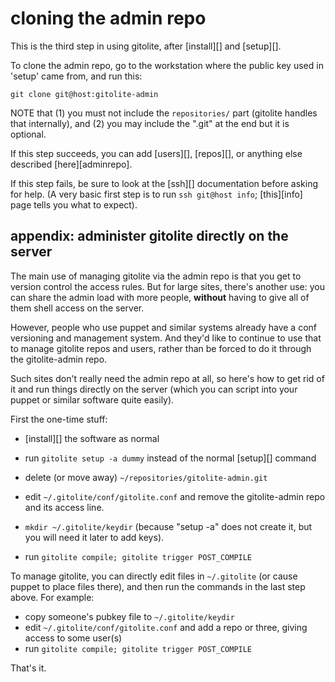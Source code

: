 # cloning the admin repo

This is the third step in using gitolite, after [install][] and [setup][].

To clone the admin repo, go to the workstation where the public key used in
'setup' came from, and run this:

    git clone git@host:gitolite-admin

NOTE that (1) you must not include the `repositories/` part (gitolite handles
that internally), and (2) you may include the ".git" at the end but it is
optional.

If this step succeeds, you can add [users][], [repos][], or anything else
described [here][adminrepo].

If this step fails, be sure to look at the [ssh][] documentation before asking
for help.  (A very basic first step is to run `ssh git@host info`;
[this][info] page tells you what to expect).

## appendix: administer gitolite directly on the server

The main use of managing gitolite via the admin repo is that you get to
version control the access rules.  But for large sites, there's another use:
you can share the admin load with more people, **without** having to give all
of them shell access on the server.

However, people who use puppet and similar systems already have a conf
versioning and management system.  And they'd like to continue to use that to
manage gitolite repos and users, rather than be forced to do it through the
gitolite-admin repo.

Such sites don't really need the admin repo at all, so here's how to get rid
of it and run things directly on the server (which you can script into your
puppet or similar software quite easily).

First the one-time stuff:

  * [install][] the software as normal

  * run `gitolite setup -a dummy` instead of the normal [setup][] command

  * delete (or move away) `~/repositories/gitolite-admin.git`

  * edit `~/.gitolite/conf/gitolite.conf` and remove the gitolite-admin repo
    and its access line.

  * `mkdir ~/.gitolite/keydir` (because "setup -a" does not create it, but you
    will need it later to add keys).

  * run `gitolite compile; gitolite trigger POST_COMPILE`

To manage gitolite, you can directly edit files in `~/.gitolite` (or cause
puppet to place files there), and then run the commands in the last step
above.  For example:

  * copy someone's pubkey file to `~/.gitolite/keydir`
  * edit `~/.gitolite/conf/gitolite.conf` and add a repo or three, giving
    access to some user(s)
  * run `gitolite compile; gitolite trigger POST_COMPILE`

That's it.
